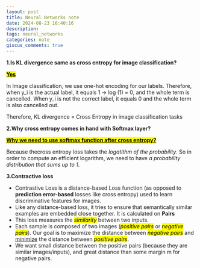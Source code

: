 ```yaml
---
layout: post
title: Neural Networks note
date: 2024-08-23 16:40:16
description: 
tags: neural_networks
categories: note
giscus_comments: true
---
```


**1.Is KL divergence same as cross entropy for image classification?**

**<mark><u>Yes</u></mark>**

In Image classification, we use one-hot encoding for our labels. Therefore, when y_i is the actual label, it equals 1 → log (1) = 0, and the whole term is cancelled. When y_i is not the correct label, it equals 0 and the whole term is also cancelled out.

Therefore, KL divergence = Cross Entropy in image classification tasks

**2.Why cross entropy comes in hand with Softmax layer?**

**<mark><u>Why we need to use softmax function after cross entropy?</u></mark>**

Because thecross entropy loss takes the *logatithm of the probability*. So in order to compute an efficient logarithm, we need to have *a probability distribution that sums up to 1*.

**3.Contractive loss**

- Contrastive Loss is a distance-based Loss function (as opposed to **prediction error-based** losses like cross entropy) used to learn discriminative features for images.
- Like any distance-based loss, it tries to ensure that semantically similar examples are embedded close together. It is calculated on **Pairs**
- This loss measures the *<mark>similarity</mark>* between two inputs.
- Each sample is composed of two images (*<mark>positive pairs</mark>* or *<mark>negative pairs</mark>*). Our goal is to maximize the distance between *<mark>negative pairs</mark>* and <u>minimize</u> the distance between <mark>*positive pairs*</mark>.
- We want small distance between the positive pairs (because they are similar images/inputs), and great distance than some margin m for negative pairs.